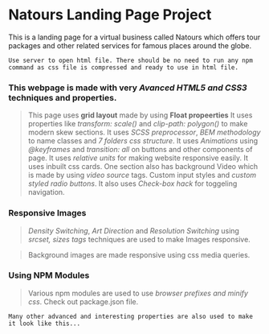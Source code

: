 # Natours Landing Page Project

This is a landing page for a virtual business called Natours which offers tour packages and other related services for famous places around the globe.

```
Use server to open html file. There should be no need to run any npm command as css file is compressed and ready to use in html file.
```

### This webpage is made with very _Avanced HTML5 and CSS3_ techniques and properties.

> This page uses **grid layout** made by using **Float propeerties**
> It uses properties like _transform: scale()_ and _clip-path: polygon()_ to make modern skew sections.
> It uses _SCSS preprocessor_, _BEM methodology_ to name classes and _7 folders css structure_.
> It uses _Animations_ using _@keyframes_ and _transition: all_ on buttons and other components of page.
> It uses _relative units_ for making website responsive easily.
> It uses inbuilt css cards.
> One section also has background Video which is made by using _video_ _source_ tags.
> Custom input styles and _custom styled radio buttons_.
> It also uses _Check-box hack_ for toggeling navigation.

### Responsive Images

> _Density Switching_, _Art Direction_ and _Resolution Switching_ using _srcset, sizes tags_ techniques are used to make Images responsive.

> Background images are made responsive using css media queries.

### Using NPM Modules

> Various npm modules are used to use _browser prefixes and minify css_. Check out package.json file.

```
Many other advanced and interesting properties are also used to make it look like this...
```
